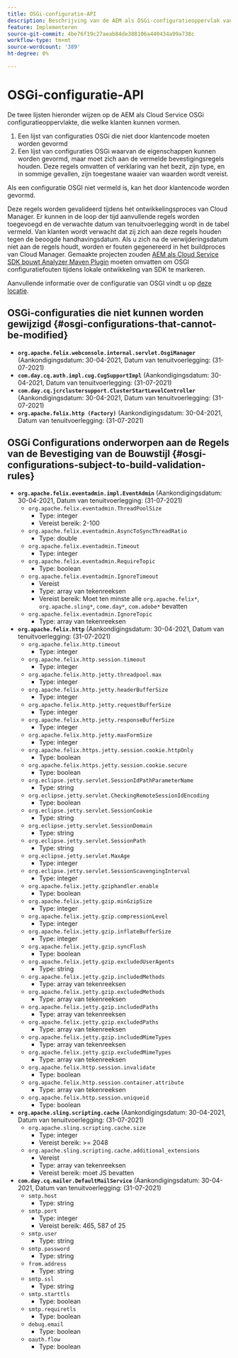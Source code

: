 ```yaml
---
title: OSGi-configuratie-API
description: Beschrijving van de AEM als OSGi-configuratieoppervlak van de Cloud Service
feature: Implementeren
source-git-commit: 4be76f19c27aeab84de388106a440434a99a738c
workflow-type: tm+mt
source-wordcount: '389'
ht-degree: 0%

---
```



# OSGi-configuratie-API

De twee lijsten hieronder wijzen op de AEM als Cloud Service OSGi configuratieoppervlakte, die welke klanten kunnen vormen.

1. Een lijst van configuraties OSGi die niet door klantencode moeten worden gevormd
1. Een lijst van configuraties OSGi waarvan de eigenschappen kunnen worden gevormd, maar moet zich aan de vermelde bevestigingsregels houden. Deze regels omvatten of verklaring van het bezit, zijn type, en in sommige gevallen, zijn toegestane waaier van waarden wordt vereist.

Als een configuratie OSGI niet vermeld is, kan het door klantencode worden gevormd.

Deze regels worden gevalideerd tijdens het ontwikkelingsproces van Cloud Manager. Er kunnen in de loop der tijd aanvullende regels worden toegevoegd en de verwachte datum van tenuitvoerlegging wordt in de tabel vermeld. Van klanten wordt verwacht dat zij zich aan deze regels houden tegen de beoogde handhavingsdatum. Als u zich na de verwijderingsdatum niet aan de regels houdt, worden er fouten gegenereerd in het buildproces van Cloud Manager. Gemaakte projecten zouden [AEM als Cloud Service SDK bouwt Analyzer Maven Plugin](https://experienceleague.adobe.com/docs/experience-manager-core-components/using/developing/archetype/build-analyzer-maven-plugin.html) moeten omvatten om OSGI configuratiefouten tijdens lokale ontwikkeling van SDK te markeren.

Aanvullende informatie over de configuratie van OSGI vindt u op [deze locatie](/help/implementing/deploying/configuring-osgi.md).

## OSGi-configuraties die niet kunnen worden gewijzigd {#osgi-configurations-that-cannot-be-modified}

* **`org.apache.felix.webconsole.internal.servlet.OsgiManager`** (Aankondigingsdatum: 30-04-2021, Datum van tenuitvoerlegging: (31-07-2021)
* **`com.day.cq.auth.impl.cug.CugSupportImpl`** (Aankondigingsdatum: 30-04-2021, Datum van tenuitvoerlegging: (31-07-2021)
* **`com.day.cq.jcrclustersupport.ClusterStartLevelController`** (Aankondigingsdatum: 30-04-2021, Datum van tenuitvoerlegging: (31-07-2021)
* **`org.apache.felix.http (Factory)`** (Aankondigingsdatum: 30-04-2021, Datum van tenuitvoerlegging: (31-07-2021)

## OSGi Configurations onderworpen aan de Regels van de Bevestiging van de Bouwstijl {#osgi-configurations-subject-to-build-validation-rules}

* **`org.apache.felix.eventadmin.impl.EventAdmin`** (Aankondigingsdatum: 30-04-2021, Datum van tenuitvoerlegging: (31-07-2021)
   * `org.apache.felix.eventadmin.ThreadPoolSize`
      * Type: integer
      * Vereist bereik: 2-100
   * `org.apache.felix.eventadmin.AsyncToSyncThreadRatio`
      * Type: double
   * `org.apache.felix.eventadmin.Timeout`
      * Type: integer
   * `org.apache.felix.eventadmin.RequireTopic`
      * Type: boolean
   * `org.apache.felix.eventadmin.IgnoreTimeout`
      * Vereist
      * Type: array van tekenreeksen
      * Vereist bereik: Moet ten minste alle `org.apache.felix*`, `org.apache.sling*`, `come.day*`, `com.adobe*` bevatten
   * `org.apache.felix.eventadmin.IgnoreTopic`
      * Type: array van tekenreeksen
* **`org.apache.felix.http`** (Aankondigingsdatum: 30-04-2021, Datum van tenuitvoerlegging: (31-07-2021)
   * `org.apache.felix.http.timeout`
      * Type: integer
   * `org.apache.felix.http.session.timeout`
      * Type: integer
   * `org.apache.felix.http.jetty.threadpool.max`
      * Type: integer
   * `org.apache.felix.http.jetty.headerBufferSize`
      * Type: integer
   * `org.apache.felix.http.jetty.requestBufferSize`
      * Type: integer
   * `org.apache.felix.http.jetty.responseBufferSize`
      * Type: integer
   * `org.apache.felix.http.jetty.maxFormSize`
      * Type: integer
   * `org.apache.felix.https.jetty.session.cookie.httpOnly`
      * Type: boolean
   * `org.apache.felix.https.jetty.session.cookie.secure`
      * Type: boolean
   * `org.eclipse.jetty.servlet.SessionIdPathParameterName`
      * Type: string
   * `org.eclipse.jetty.servlet.CheckingRemoteSessionIdEncoding`
      * Type: boolean
   * `org.eclipse.jetty.servlet.SessionCookie`
      * Type: string
   * `org.eclipse.jetty.servlet.SessionDomain`
      * Type: string
   * `org.eclipse.jetty.servlet.SessionPath`
      * Type: string
   * `org.eclipse.jetty.servlet.MaxAge`
      * Type: integer
   * `org.eclipse.jetty.servlet.SessionScavengingInterval`
      * Type: integer
   * `org.apache.felix.jetty.gziphandler.enable`
      * Type: boolean
   * `org.apache.felix.jetty.gzip.minGzipSize`
      * Type: integer
   * `org.apache.felix.jetty.gzip.compressionLevel`
      * Type: integer
   * `org.apache.felix.jetty.gzip.inflateBufferSize`
      * Type: integer
   * `org.apache.felix.jetty.gzip.syncFlush`
      * Type: boolean
   * `org.apache.felix.jetty.gzip.excludedUserAgents`
      * Type: string
   * `org.apache.felix.jetty.gzip.includedMethods`
      * Type: array van tekenreeksen
   * `org.apache.felix.jetty.gzip.excludedMethods`
      * Type: array van tekenreeksen
   * `org.apache.felix.jetty.gzip.includedPaths`
      * Type: array van tekenreeksen
   * `org.apache.felix.jetty.gzip.excludedPaths`
      * Type: array van tekenreeksen
   * `org.apache.felix.jetty.gzip.includedMimeTypes`
      * Type: array van tekenreeksen
   * `org.apache.felix.jetty.gzip.excludedMimeTypes`
      * Type: array van tekenreeksen
   * `org.apache.felix.http.session.invalidate`
      * Type: boolean
   * `org.apache.felix.http.session.container.attribute`
      * Type: array van tekenreeksen
   * `org.apache.felix.http.session.uniqueid`
      * Type: boolean
* **`org.apache.sling.scripting.cache`** (Aankondigingsdatum: 30-04-2021, Datum van tenuitvoerlegging: (31-07-2021)
   * `org.apache.sling.scripting.cache.size`
      * Type: integer
      * Vereist bereik: >= 2048
   * `org.apache.sling.scripting.cache.additional_extensions`
      * Vereist
      * Type: array van tekenreeksen
      * Vereist bereik: moet JS bevatten
* **`com.day.cq.mailer.DefaultMailService`** (Aankondigingsdatum: 30-04-2021, Datum van tenuitvoerlegging: (31-07-2021)
   * `smtp.host`
      * Type: string
   * `smtp.port`
      * Type: integer
      * Vereist bereik: 465, 587 of 25
   * `smtp.user`
      * Type: string
   * `smtp.password`
      * Type: string
   * `from.address`
      * Type: string
   * `smtp.ssl`
      * Type: string
   * `smtp.starttls`
      * Type: boolean
   * `smtp.requiretls`
      * Type: boolean
   * `debug.email`
      * Type: boolean
   * `oauth.flow`
      * Type: boolean
